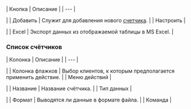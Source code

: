 | Кнопка | Описание |
| --- |

|
| Добавить | Служит для добавления нового [счетчика](/user_help/service/controller/controller_counter_edit.php). |
| Настроить |

|
| Excel | Экспорт данных из отображаемой таблицы в MS Excel. |

### Список счётчиков

| Колонка | Описание |
| --- |

|
| Колонка флажков | Выбор клиентов, к которым предполагается применить действие. |
| Меню действий |

|
| Название | Название счётчика. |
| Тип данных |

|
| Формат | Выводятся ли данные в формате файла. |
| Команда |